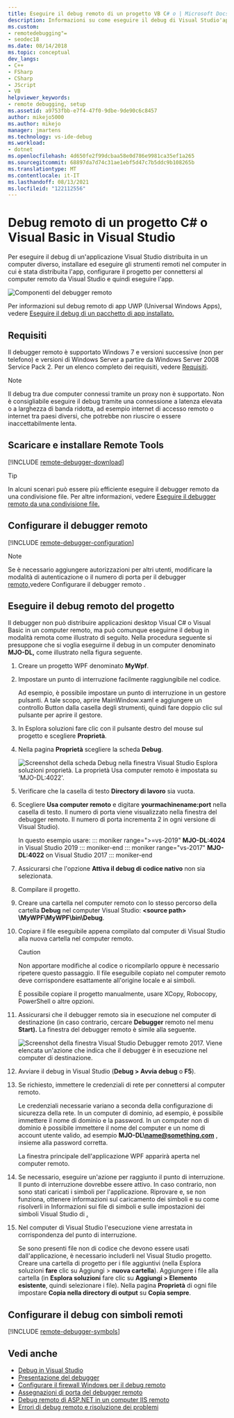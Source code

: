 ```yaml
---
title: Eseguire il debug remoto di un progetto VB C# o | Microsoft Docs
description: Informazioni su come eseguire il debug di Visual Studio'applicazione C# o Visual Basic da un computer remoto seguendo queste istruzioni dettagliate.
ms.custom:
- remotedebugging"=
- seodec18
ms.date: 08/14/2018
ms.topic: conceptual
dev_langs:
- C++
- FSharp
- CSharp
- JScript
- VB
helpviewer_keywords:
- remote debugging, setup
ms.assetid: a9753fbb-e7f4-47f0-9dbe-9de90c6c8457
author: mikejo5000
ms.author: mikejo
manager: jmartens
ms.technology: vs-ide-debug
ms.workload:
- dotnet
ms.openlocfilehash: 4d650fe2f99dcbaa58e0d786e9981ca35ef1a265
ms.sourcegitcommit: 68897da7d74c31ae1ebf5d47c7b5ddc9b108265b
ms.translationtype: MT
ms.contentlocale: it-IT
ms.lasthandoff: 08/13/2021
ms.locfileid: "122112556"
---
```

# <a name="remote-debugging-a-c-or-visual-basic-project-in-visual-studio"></a>Debug remoto di un progetto C# o Visual Basic in Visual Studio
Per eseguire il debug di un'applicazione Visual Studio distribuita in un computer diverso, installare ed eseguire gli strumenti remoti nel computer in cui è stata distribuita l'app, configurare il progetto per connettersi al computer remoto da Visual Studio e quindi eseguire l'app.

![Componenti del debugger remoto](../debugger/media/remote-debugger-client-apps.png "Remote_debugger_components")

Per informazioni sul debug remoto di app UWP (Universal Windows Apps), vedere [Eseguire il debug di un pacchetto di app installato.](debug-installed-app-package.md)

## <a name="requirements"></a>Requisiti

Il debugger remoto è supportato Windows 7 e versioni successive (non per telefono) e versioni di Windows Server a partire da Windows Server 2008 Service Pack 2. Per un elenco completo dei requisiti, vedere [Requisiti](../debugger/remote-debugging.md#requirements_msvsmon).

> [!NOTE]
> Il debug tra due computer connessi tramite un proxy non è supportato. Non è consigliabile eseguire il debug tramite una connessione a latenza elevata o a larghezza di banda ridotta, ad esempio internet di accesso remoto o internet tra paesi diversi, che potrebbe non riuscire o essere inaccettabilmente lenta.

## <a name="download-and-install-the-remote-tools"></a>Scaricare e installare Remote Tools

[!INCLUDE [remote-debugger-download](../debugger/includes/remote-debugger-download.md)]

> [!TIP]
> In alcuni scenari può essere più efficiente eseguire il debugger remoto da una condivisione file. Per altre informazioni, vedere [Eseguire il debugger remoto da una condivisione file.](../debugger/remote-debugging.md#fileshare_msvsmon)

## <a name="set-up-the-remote-debugger"></a><a name="BKMK_setup"></a> Configurare il debugger remoto

[!INCLUDE [remote-debugger-configuration](../debugger/includes/remote-debugger-configuration.md)]

> [!NOTE]
> Se è necessario aggiungere autorizzazioni per altri utenti, modificare la modalità di autenticazione o il numero di porta per il debugger [remoto,](../debugger/remote-debugging.md#configure_msvsmon)vedere Configurare il debugger remoto .

## <a name="remote-debug-the-project"></a><a name="remote_csharp"></a> Eseguire il debug remoto del progetto
Il debugger non può distribuire applicazioni desktop Visual C# o Visual Basic in un computer remoto, ma può comunque eseguirne il debug in modalità remota come illustrato di seguito. Nella procedura seguente si presuppone che si voglia eseguirne il debug in un computer denominato **MJO-DL,** come illustrato nella figura seguente.

1. Creare un progetto WPF denominato **MyWpf**.

2. Impostare un punto di interruzione facilmente raggiungibile nel codice.

    Ad esempio, è possibile impostare un punto di interruzione in un gestore pulsanti. A tale scopo, aprire MainWindow.xaml e aggiungere un controllo Button dalla casella degli strumenti, quindi fare doppio clic sul pulsante per aprire il gestore.

3. In Esplora soluzioni fare clic con il pulsante destro del mouse sul progetto e scegliere **Proprietà**.

4. Nella pagina **Proprietà** scegliere la scheda **Debug**.

    ![Screenshot della scheda Debug nella finestra Visual Studio Esplora soluzioni proprietà. La proprietà Usa computer remoto è impostata su 'MJO-DL:4022'.](../debugger/media/remotedebuggercsharp.png)

5. Verificare che la casella di testo **Directory di lavoro** sia vuota.

6. Scegliere **Usa computer remoto** e digitare **yourmachinename:port** nella casella di testo. Il numero di porta viene visualizzato nella finestra del debugger remoto. Il numero di porta incrementa 2 in ogni versione di Visual Studio).

    In questo esempio usare:
    ::: moniker range=">=vs-2019"
    **MJO-DL:4024** in Visual Studio 2019
    ::: moniker-end
    ::: moniker range="vs-2017"
    **MJO-DL:4022** on Visual Studio 2017
    ::: moniker-end

7. Assicurarsi che l'opzione **Attiva il debug di codice nativo** non sia selezionata.

8. Compilare il progetto.

9. Creare una cartella nel computer remoto con lo stesso percorso della cartella **Debug** nel computer Visual Studio: **\<source path> \MyWPF\MyWPF\bin\Debug**.

10. Copiare il file eseguibile appena compilato dal computer di Visual Studio alla nuova cartella nel computer remoto.

    > [!CAUTION]
    > Non apportare modifiche al codice o ricompilarlo oppure è necessario ripetere questo passaggio. Il file eseguibile copiato nel computer remoto deve corrispondere esattamente all'origine locale e ai simboli.

    È possibile copiare il progetto manualmente, usare XCopy, Robocopy, PowerShell o altre opzioni.

11. Assicurarsi che il debugger remoto sia in esecuzione nel computer di destinazione (in caso contrario, cercare **Debugger** remoto nel menu **Start).** La finestra del debugger remoto è simile alla seguente.

     ![Screenshot della finestra Visual Studio Debugger remoto 2017. Viene elencata un'azione che indica che il debugger è in esecuzione nel computer di destinazione.](../debugger/media/remotedebuggerwindow.png)

12. Avviare il debug in Visual Studio (**Debug > Avvia debug** o **F5**).

13. Se richiesto, immettere le credenziali di rete per connettersi al computer remoto.

     Le credenziali necessarie variano a seconda della configurazione di sicurezza della rete. In un computer di dominio, ad esempio, è possibile immettere il nome di dominio e la password. In un computer non di dominio è possibile immettere il nome del computer e un nome di account utente valido, ad esempio <strong>MJO-DL\name@something.com</strong> , insieme alla password corretta.

     La finestra principale dell'applicazione WPF apparirà aperta nel computer remoto.

14. Se necessario, eseguire un'azione per raggiunto il punto di interruzione. Il punto di interruzione dovrebbe essere attivo. In caso contrario, non sono stati caricati i simboli per l'applicazione. Riprovare e, se non funziona, ottenere informazioni sul caricamento dei simboli e su come risolverli in Informazioni sui file di simboli e sulle impostazioni dei simboli Visual Studio di [.](https://devblogs.microsoft.com/devops/understanding-symbol-files-and-visual-studios-symbol-settings/)

15. Nel computer di Visual Studio l'esecuzione viene arrestata in corrispondenza del punto di interruzione.

    Se sono presenti file non di codice che devono essere usati dall'applicazione, è necessario includerli nel Visual Studio progetto. Creare una cartella di progetto per i file aggiuntivi (nella Esplora soluzioni **fare** clic su Aggiungi > **nuova cartella**). Aggiungere i file alla cartella (in **Esplora soluzioni** fare clic su **Aggiungi > Elemento esistente**, quindi selezionare i file). Nella pagina **Proprietà** di ogni file impostare **Copia nella directory di output** su **Copia sempre**.

## <a name="set-up-debugging-with-remote-symbols"></a>Configurare il debug con simboli remoti

[!INCLUDE [remote-debugger-symbols](../debugger/includes/remote-debugger-symbols.md)]

## <a name="see-also"></a>Vedi anche
- [Debug in Visual Studio](../debugger/index.yml)
- [Presentazione del debugger](../debugger/debugger-feature-tour.md)
- [Configurare il firewall Windows per il debug remoto](../debugger/configure-the-windows-firewall-for-remote-debugging.md)
- [Assegnazioni di porta del debugger remoto](../debugger/remote-debugger-port-assignments.md)
- [Debug remoto di ASP.NET in un computer IIS remoto](../debugger/remote-debugging-aspnet-on-a-remote-iis-computer.md)
- [Errori di debug remoto e risoluzione dei problemi](../debugger/remote-debugging-errors-and-troubleshooting.md)